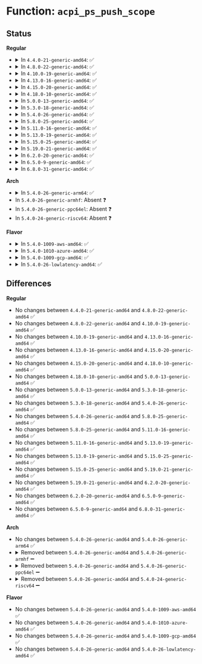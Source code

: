 # Function: <code>acpi_ps_push_scope</code>

## Status
<b>Regular</b>
<ul>
<li>
<details>
<summary>In <code>4.4.0-21-generic-amd64</code>: ✅</summary>

```c
acpi_status acpi_ps_push_scope(struct acpi_parse_state * parser_state, union acpi_parse_object * op, u32 remaining_args, u32 arg_count)
```

```json
{
  "name": "acpi_ps_push_scope",
  "collision_type": "Unique Global",
  "inline_type": "No",
  "funcs": [
    {
      "addr": 18446744071583703371,
      "name": "acpi_ps_push_scope",
      "external": true,
      "loc": "drivers/acpi/acpica/psscope.c:145",
      "file": "drivers/acpi/acpica/psscope.c",
      "inline": "seen, unknown",
      "caller_inline": [],
      "caller_func": [
        "drivers/acpi/acpica/psloop.c:acpi_ps_parse_loop"
      ]
    }
  ],
  "symbols": [
    {
      "addr": 18446744071583703371,
      "name": "acpi_ps_push_scope",
      "section": ".text",
      "bind": "STB_GLOBAL",
      "size": 123
    }
  ]
}
```
</details>
</li>
<li>
<details>
<summary>In <code>4.8.0-22-generic-amd64</code>: ✅</summary>

```c
acpi_status acpi_ps_push_scope(struct acpi_parse_state * parser_state, union acpi_parse_object * op, u32 remaining_args, u32 arg_count)
```

```json
{
  "name": "acpi_ps_push_scope",
  "collision_type": "Unique Global",
  "inline_type": "No",
  "funcs": [
    {
      "addr": 18446744071584027768,
      "name": "acpi_ps_push_scope",
      "external": true,
      "loc": "drivers/acpi/acpica/psscope.c:145",
      "file": "drivers/acpi/acpica/psscope.c",
      "inline": "seen, unknown",
      "caller_inline": [],
      "caller_func": [
        "drivers/acpi/acpica/psloop.c:acpi_ps_parse_loop"
      ]
    }
  ],
  "symbols": [
    {
      "addr": 18446744071584027768,
      "name": "acpi_ps_push_scope",
      "section": ".text",
      "bind": "STB_GLOBAL",
      "size": 123
    }
  ]
}
```
</details>
</li>
<li>
<details>
<summary>In <code>4.10.0-19-generic-amd64</code>: ✅</summary>

```c
acpi_status acpi_ps_push_scope(struct acpi_parse_state * parser_state, union acpi_parse_object * op, u32 remaining_args, u32 arg_count)
```

```json
{
  "name": "acpi_ps_push_scope",
  "collision_type": "Unique Global",
  "inline_type": "No",
  "funcs": [
    {
      "addr": 18446744071584169689,
      "name": "acpi_ps_push_scope",
      "external": true,
      "loc": "drivers/acpi/acpica/psscope.c:145",
      "file": "drivers/acpi/acpica/psscope.c",
      "inline": "seen, unknown",
      "caller_inline": [],
      "caller_func": [
        "drivers/acpi/acpica/psloop.c:acpi_ps_parse_loop"
      ]
    }
  ],
  "symbols": [
    {
      "addr": 18446744071584169689,
      "name": "acpi_ps_push_scope",
      "section": ".text",
      "bind": "STB_GLOBAL",
      "size": 123
    }
  ]
}
```
</details>
</li>
<li>
<details>
<summary>In <code>4.13.0-16-generic-amd64</code>: ✅</summary>

```c
acpi_status acpi_ps_push_scope(struct acpi_parse_state * parser_state, union acpi_parse_object * op, u32 remaining_args, u32 arg_count)
```

```json
{
  "name": "acpi_ps_push_scope",
  "collision_type": "Unique Global",
  "inline_type": "No",
  "funcs": [
    {
      "addr": 18446744071584237172,
      "name": "acpi_ps_push_scope",
      "external": true,
      "loc": "drivers/acpi/acpica/psscope.c:145",
      "file": "drivers/acpi/acpica/psscope.c",
      "inline": "seen, unknown",
      "caller_inline": [],
      "caller_func": [
        "drivers/acpi/acpica/psloop.c:acpi_ps_parse_loop"
      ]
    }
  ],
  "symbols": [
    {
      "addr": 18446744071584237172,
      "name": "acpi_ps_push_scope",
      "section": ".text",
      "bind": "STB_GLOBAL",
      "size": 123
    }
  ]
}
```
</details>
</li>
<li>
<details>
<summary>In <code>4.15.0-20-generic-amd64</code>: ✅</summary>

```c
acpi_status acpi_ps_push_scope(struct acpi_parse_state * parser_state, union acpi_parse_object * op, u32 remaining_args, u32 arg_count)
```

```json
{
  "name": "acpi_ps_push_scope",
  "collision_type": "Unique Global",
  "inline_type": "No",
  "funcs": [
    {
      "addr": 18446744071584588007,
      "name": "acpi_ps_push_scope",
      "external": true,
      "loc": "drivers/acpi/acpica/psscope.c:145",
      "file": "drivers/acpi/acpica/psscope.c",
      "inline": "seen, unknown",
      "caller_inline": [],
      "caller_func": [
        "drivers/acpi/acpica/psloop.c:acpi_ps_parse_loop"
      ]
    }
  ],
  "symbols": [
    {
      "addr": 18446744071584588007,
      "name": "acpi_ps_push_scope",
      "section": ".text",
      "bind": "STB_GLOBAL",
      "size": 224
    }
  ]
}
```
</details>
</li>
<li>
<details>
<summary>In <code>4.18.0-10-generic-amd64</code>: ✅</summary>

```c
acpi_status acpi_ps_push_scope(struct acpi_parse_state * parser_state, union acpi_parse_object * op, u32 remaining_args, u32 arg_count)
```

```json
{
  "name": "acpi_ps_push_scope",
  "collision_type": "Unique Global",
  "inline_type": "No",
  "funcs": [
    {
      "addr": 18446744071584813537,
      "name": "acpi_ps_push_scope",
      "external": true,
      "loc": "drivers/acpi/acpica/psscope.c:111",
      "file": "drivers/acpi/acpica/psscope.c",
      "inline": "seen, unknown",
      "caller_inline": [],
      "caller_func": [
        "drivers/acpi/acpica/psloop.c:acpi_ps_parse_loop"
      ]
    }
  ],
  "symbols": [
    {
      "addr": 18446744071584813537,
      "name": "acpi_ps_push_scope",
      "section": ".text",
      "bind": "STB_GLOBAL",
      "size": 218
    }
  ]
}
```
</details>
</li>
<li>
<details>
<summary>In <code>5.0.0-13-generic-amd64</code>: ✅</summary>

```c
acpi_status acpi_ps_push_scope(struct acpi_parse_state * parser_state, union acpi_parse_object * op, u32 remaining_args, u32 arg_count)
```

```json
{
  "name": "acpi_ps_push_scope",
  "collision_type": "Unique Global",
  "inline_type": "No",
  "funcs": [
    {
      "addr": 18446744071584916257,
      "name": "acpi_ps_push_scope",
      "external": true,
      "loc": "drivers/acpi/acpica/psscope.c:111",
      "file": "drivers/acpi/acpica/psscope.c",
      "inline": "seen, unknown",
      "caller_inline": [],
      "caller_func": [
        "drivers/acpi/acpica/psloop.c:acpi_ps_parse_loop"
      ]
    }
  ],
  "symbols": [
    {
      "addr": 18446744071584916257,
      "name": "acpi_ps_push_scope",
      "section": ".text",
      "bind": "STB_GLOBAL",
      "size": 218
    }
  ]
}
```
</details>
</li>
<li>
<details>
<summary>In <code>5.3.0-18-generic-amd64</code>: ✅</summary>

```c
acpi_status acpi_ps_push_scope(struct acpi_parse_state * parser_state, union acpi_parse_object * op, u32 remaining_args, u32 arg_count)
```

```json
{
  "name": "acpi_ps_push_scope",
  "collision_type": "Unique Global",
  "inline_type": "No",
  "funcs": [
    {
      "addr": 18446744071585118929,
      "name": "acpi_ps_push_scope",
      "external": true,
      "loc": "drivers/acpi/acpica/psscope.c:111",
      "file": "drivers/acpi/acpica/psscope.c",
      "inline": "seen, unknown",
      "caller_inline": [],
      "caller_func": [
        "drivers/acpi/acpica/psloop.c:acpi_ps_parse_loop"
      ]
    }
  ],
  "symbols": [
    {
      "addr": 18446744071585118929,
      "name": "acpi_ps_push_scope",
      "section": ".text",
      "bind": "STB_GLOBAL",
      "size": 218
    }
  ]
}
```
</details>
</li>
<li>
<details>
<summary>In <code>5.4.0-26-generic-amd64</code>: ✅</summary>

```c
acpi_status acpi_ps_push_scope(struct acpi_parse_state * parser_state, union acpi_parse_object * op, u32 remaining_args, u32 arg_count)
```

```json
{
  "name": "acpi_ps_push_scope",
  "collision_type": "Unique Global",
  "inline_type": "No",
  "funcs": [
    {
      "addr": 18446744071585255291,
      "name": "acpi_ps_push_scope",
      "external": true,
      "loc": "drivers/acpi/acpica/psscope.c:111",
      "file": "drivers/acpi/acpica/psscope.c",
      "inline": "seen, unknown",
      "caller_inline": [],
      "caller_func": [
        "drivers/acpi/acpica/psloop.c:acpi_ps_parse_loop"
      ]
    }
  ],
  "symbols": [
    {
      "addr": 18446744071585255291,
      "name": "acpi_ps_push_scope",
      "section": ".text",
      "bind": "STB_GLOBAL",
      "size": 218
    }
  ]
}
```
</details>
</li>
<li>
<details>
<summary>In <code>5.8.0-25-generic-amd64</code>: ✅</summary>

```c
acpi_status acpi_ps_push_scope(struct acpi_parse_state * parser_state, union acpi_parse_object * op, u32 remaining_args, u32 arg_count)
```

```json
{
  "name": "acpi_ps_push_scope",
  "collision_type": "Unique Global",
  "inline_type": "No",
  "funcs": [
    {
      "addr": 18446744071585961220,
      "name": "acpi_ps_push_scope",
      "external": true,
      "loc": "drivers/acpi/acpica/psscope.c:111",
      "file": "drivers/acpi/acpica/psscope.c",
      "inline": "seen, unknown",
      "caller_inline": [],
      "caller_func": [
        "drivers/acpi/acpica/psloop.c:acpi_ps_parse_loop"
      ]
    }
  ],
  "symbols": [
    {
      "addr": 18446744071585961220,
      "name": "acpi_ps_push_scope",
      "section": ".text",
      "bind": "STB_GLOBAL",
      "size": 218
    }
  ]
}
```
</details>
</li>
<li>
<details>
<summary>In <code>5.11.0-16-generic-amd64</code>: ✅</summary>

```c
acpi_status acpi_ps_push_scope(struct acpi_parse_state * parser_state, union acpi_parse_object * op, u32 remaining_args, u32 arg_count)
```

```json
{
  "name": "acpi_ps_push_scope",
  "collision_type": "Unique Global",
  "inline_type": "No",
  "funcs": [
    {
      "addr": 18446744071586084138,
      "name": "acpi_ps_push_scope",
      "external": true,
      "loc": "drivers/acpi/acpica/psscope.c:111",
      "file": "drivers/acpi/acpica/psscope.c",
      "inline": "seen, unknown",
      "caller_inline": [],
      "caller_func": [
        "drivers/acpi/acpica/psloop.c:acpi_ps_parse_loop"
      ]
    }
  ],
  "symbols": [
    {
      "addr": 18446744071586084138,
      "name": "acpi_ps_push_scope",
      "section": ".text",
      "bind": "STB_GLOBAL",
      "size": 218
    }
  ]
}
```
</details>
</li>
<li>
<details>
<summary>In <code>5.13.0-19-generic-amd64</code>: ✅</summary>

```c
acpi_status acpi_ps_push_scope(struct acpi_parse_state * parser_state, union acpi_parse_object * op, u32 remaining_args, u32 arg_count)
```

```json
{
  "name": "acpi_ps_push_scope",
  "collision_type": "Unique Global",
  "inline_type": "No",
  "funcs": [
    {
      "addr": 18446744071585960941,
      "name": "acpi_ps_push_scope",
      "external": true,
      "loc": "drivers/acpi/acpica/psscope.c:111",
      "file": "drivers/acpi/acpica/psscope.c",
      "inline": "seen, unknown",
      "caller_inline": [],
      "caller_func": [
        "drivers/acpi/acpica/psloop.c:acpi_ps_parse_loop"
      ]
    }
  ],
  "symbols": [
    {
      "addr": 18446744071585960941,
      "name": "acpi_ps_push_scope",
      "section": ".text",
      "bind": "STB_GLOBAL",
      "size": 218
    }
  ]
}
```
</details>
</li>
<li>
<details>
<summary>In <code>5.15.0-25-generic-amd64</code>: ✅</summary>

```c
acpi_status acpi_ps_push_scope(struct acpi_parse_state * parser_state, union acpi_parse_object * op, u32 remaining_args, u32 arg_count)
```

```json
{
  "name": "acpi_ps_push_scope",
  "collision_type": "Unique Global",
  "inline_type": "No",
  "funcs": [
    {
      "addr": 18446744071586449295,
      "name": "acpi_ps_push_scope",
      "external": true,
      "loc": "drivers/acpi/acpica/psscope.c:111",
      "file": "drivers/acpi/acpica/psscope.c",
      "inline": "seen, unknown",
      "caller_inline": [],
      "caller_func": [
        "drivers/acpi/acpica/psloop.c:acpi_ps_parse_loop"
      ]
    }
  ],
  "symbols": [
    {
      "addr": 18446744071586449295,
      "name": "acpi_ps_push_scope",
      "section": ".text",
      "bind": "STB_GLOBAL",
      "size": 218
    }
  ]
}
```
</details>
</li>
<li>
<details>
<summary>In <code>5.19.0-21-generic-amd64</code>: ✅</summary>

```c
acpi_status acpi_ps_push_scope(struct acpi_parse_state * parser_state, union acpi_parse_object * op, u32 remaining_args, u32 arg_count)
```

```json
{
  "name": "acpi_ps_push_scope",
  "collision_type": "Unique Global",
  "inline_type": "No",
  "funcs": [
    {
      "addr": 18446744071587700947,
      "name": "acpi_ps_push_scope",
      "external": true,
      "loc": "drivers/acpi/acpica/psscope.c:111",
      "file": "drivers/acpi/acpica/psscope.c",
      "inline": "seen, unknown",
      "caller_inline": [],
      "caller_func": [
        "drivers/acpi/acpica/psloop.c:acpi_ps_parse_loop"
      ]
    }
  ],
  "symbols": [
    {
      "addr": 18446744071587700947,
      "name": "acpi_ps_push_scope",
      "section": ".text",
      "bind": "STB_GLOBAL",
      "size": 233
    }
  ]
}
```
</details>
</li>
<li>
<details>
<summary>In <code>6.2.0-20-generic-amd64</code>: ✅</summary>

```c
acpi_status acpi_ps_push_scope(struct acpi_parse_state * parser_state, union acpi_parse_object * op, u32 remaining_args, u32 arg_count)
```

```json
{
  "name": "acpi_ps_push_scope",
  "collision_type": "Unique Global",
  "inline_type": "No",
  "funcs": [
    {
      "addr": 18446744071589014928,
      "name": "acpi_ps_push_scope",
      "external": true,
      "loc": "drivers/acpi/acpica/psscope.c:111",
      "file": "drivers/acpi/acpica/psscope.c",
      "inline": "seen, unknown",
      "caller_inline": [],
      "caller_func": [
        "drivers/acpi/acpica/psloop.c:acpi_ps_parse_loop"
      ]
    }
  ],
  "symbols": [
    {
      "addr": 18446744071589014928,
      "name": "acpi_ps_push_scope",
      "section": ".text",
      "bind": "STB_GLOBAL",
      "size": 261
    }
  ]
}
```
</details>
</li>
<li>
<details>
<summary>In <code>6.5.0-9-generic-amd64</code>: ✅</summary>

```c
acpi_status acpi_ps_push_scope(struct acpi_parse_state * parser_state, union acpi_parse_object * op, u32 remaining_args, u32 arg_count)
```

```json
{
  "name": "acpi_ps_push_scope",
  "collision_type": "Unique Global",
  "inline_type": "No",
  "funcs": [
    {
      "addr": 18446744071589305488,
      "name": "acpi_ps_push_scope",
      "external": true,
      "loc": "drivers/acpi/acpica/psscope.c:111",
      "file": "drivers/acpi/acpica/psscope.c",
      "inline": "seen, unknown",
      "caller_inline": [],
      "caller_func": [
        "drivers/acpi/acpica/psloop.c:acpi_ps_parse_loop"
      ]
    }
  ],
  "symbols": [
    {
      "addr": 18446744071589305488,
      "name": "acpi_ps_push_scope",
      "section": ".text",
      "bind": "STB_GLOBAL",
      "size": 261
    }
  ]
}
```
</details>
</li>
<li>
<details>
<summary>In <code>6.8.0-31-generic-amd64</code>: ✅</summary>

```c
acpi_status acpi_ps_push_scope(struct acpi_parse_state * parser_state, union acpi_parse_object * op, u32 remaining_args, u32 arg_count)
```

```json
{
  "name": "acpi_ps_push_scope",
  "collision_type": "Unique Global",
  "inline_type": "No",
  "funcs": [
    {
      "addr": 18446744071589612256,
      "name": "acpi_ps_push_scope",
      "external": true,
      "loc": "drivers/acpi/acpica/psscope.c:111",
      "file": "drivers/acpi/acpica/psscope.c",
      "inline": "seen, unknown",
      "caller_inline": [],
      "caller_func": [
        "drivers/acpi/acpica/psloop.c:acpi_ps_parse_loop"
      ]
    }
  ],
  "symbols": [
    {
      "addr": 18446744071589612256,
      "name": "acpi_ps_push_scope",
      "section": ".text",
      "bind": "STB_GLOBAL",
      "size": 261
    }
  ]
}
```
</details>
</li>
</ul>
<b>Arch</b>
<ul>
<li>
<details>
<summary>In <code>5.4.0-26-generic-arm64</code>: ✅</summary>

```c
acpi_status acpi_ps_push_scope(struct acpi_parse_state * parser_state, union acpi_parse_object * op, u32 remaining_args, u32 arg_count)
```

```json
{
  "name": "acpi_ps_push_scope",
  "collision_type": "Unique Global",
  "inline_type": "No",
  "funcs": [
    {
      "addr": 18446603336497576448,
      "name": "acpi_ps_push_scope",
      "external": true,
      "loc": "drivers/acpi/acpica/psscope.c:111",
      "file": "drivers/acpi/acpica/psscope.c",
      "inline": "seen, unknown",
      "caller_inline": [],
      "caller_func": [
        "drivers/acpi/acpica/psloop.c:acpi_ps_parse_loop"
      ]
    }
  ],
  "symbols": [
    {
      "addr": 18446603336497576448,
      "name": "acpi_ps_push_scope",
      "section": ".text",
      "bind": "STB_GLOBAL",
      "size": 152
    }
  ]
}
```
</details>
</li>
<li>
In <code>5.4.0-26-generic-armhf</code>: Absent ❓
</li>
<li>
In <code>5.4.0-26-generic-ppc64el</code>: Absent ❓
</li>
<li>
In <code>5.4.0-24-generic-riscv64</code>: Absent ❓
</li>
</ul>
<b>Flavor</b>
<ul>
<li>
<details>
<summary>In <code>5.4.0-1009-aws-amd64</code>: ✅</summary>

```c
acpi_status acpi_ps_push_scope(struct acpi_parse_state * parser_state, union acpi_parse_object * op, u32 remaining_args, u32 arg_count)
```

```json
{
  "name": "acpi_ps_push_scope",
  "collision_type": "Unique Global",
  "inline_type": "No",
  "funcs": [
    {
      "addr": 18446744071585107740,
      "name": "acpi_ps_push_scope",
      "external": true,
      "loc": "drivers/acpi/acpica/psscope.c:111",
      "file": "drivers/acpi/acpica/psscope.c",
      "inline": "seen, unknown",
      "caller_inline": [],
      "caller_func": [
        "drivers/acpi/acpica/psloop.c:acpi_ps_parse_loop"
      ]
    }
  ],
  "symbols": [
    {
      "addr": 18446744071585107740,
      "name": "acpi_ps_push_scope",
      "section": ".text",
      "bind": "STB_GLOBAL",
      "size": 123
    }
  ]
}
```
</details>
</li>
<li>
<details>
<summary>In <code>5.4.0-1010-azure-amd64</code>: ✅</summary>

```c
acpi_status acpi_ps_push_scope(struct acpi_parse_state * parser_state, union acpi_parse_object * op, u32 remaining_args, u32 arg_count)
```

```json
{
  "name": "acpi_ps_push_scope",
  "collision_type": "Unique Global",
  "inline_type": "No",
  "funcs": [
    {
      "addr": 18446744071585023067,
      "name": "acpi_ps_push_scope",
      "external": true,
      "loc": "drivers/acpi/acpica/psscope.c:111",
      "file": "drivers/acpi/acpica/psscope.c",
      "inline": "seen, unknown",
      "caller_inline": [],
      "caller_func": [
        "drivers/acpi/acpica/psloop.c:acpi_ps_parse_loop"
      ]
    }
  ],
  "symbols": [
    {
      "addr": 18446744071585023067,
      "name": "acpi_ps_push_scope",
      "section": ".text",
      "bind": "STB_GLOBAL",
      "size": 123
    }
  ]
}
```
</details>
</li>
<li>
<details>
<summary>In <code>5.4.0-1009-gcp-amd64</code>: ✅</summary>

```c
acpi_status acpi_ps_push_scope(struct acpi_parse_state * parser_state, union acpi_parse_object * op, u32 remaining_args, u32 arg_count)
```

```json
{
  "name": "acpi_ps_push_scope",
  "collision_type": "Unique Global",
  "inline_type": "No",
  "funcs": [
    {
      "addr": 18446744071585206875,
      "name": "acpi_ps_push_scope",
      "external": true,
      "loc": "drivers/acpi/acpica/psscope.c:111",
      "file": "drivers/acpi/acpica/psscope.c",
      "inline": "seen, unknown",
      "caller_inline": [],
      "caller_func": [
        "drivers/acpi/acpica/psloop.c:acpi_ps_parse_loop"
      ]
    }
  ],
  "symbols": [
    {
      "addr": 18446744071585206875,
      "name": "acpi_ps_push_scope",
      "section": ".text",
      "bind": "STB_GLOBAL",
      "size": 218
    }
  ]
}
```
</details>
</li>
<li>
<details>
<summary>In <code>5.4.0-26-lowlatency-amd64</code>: ✅</summary>

```c
acpi_status acpi_ps_push_scope(struct acpi_parse_state * parser_state, union acpi_parse_object * op, u32 remaining_args, u32 arg_count)
```

```json
{
  "name": "acpi_ps_push_scope",
  "collision_type": "Unique Global",
  "inline_type": "No",
  "funcs": [
    {
      "addr": 18446744071585313035,
      "name": "acpi_ps_push_scope",
      "external": true,
      "loc": "drivers/acpi/acpica/psscope.c:111",
      "file": "drivers/acpi/acpica/psscope.c",
      "inline": "seen, unknown",
      "caller_inline": [],
      "caller_func": [
        "drivers/acpi/acpica/psloop.c:acpi_ps_parse_loop"
      ]
    }
  ],
  "symbols": [
    {
      "addr": 18446744071585313035,
      "name": "acpi_ps_push_scope",
      "section": ".text",
      "bind": "STB_GLOBAL",
      "size": 218
    }
  ]
}
```
</details>
</li>
</ul>

## Differences
<b>Regular</b>
<ul>
<li>
No changes between <code>4.4.0-21-generic-amd64</code> and <code>4.8.0-22-generic-amd64</code> ✅
</li>
<li>
No changes between <code>4.8.0-22-generic-amd64</code> and <code>4.10.0-19-generic-amd64</code> ✅
</li>
<li>
No changes between <code>4.10.0-19-generic-amd64</code> and <code>4.13.0-16-generic-amd64</code> ✅
</li>
<li>
No changes between <code>4.13.0-16-generic-amd64</code> and <code>4.15.0-20-generic-amd64</code> ✅
</li>
<li>
No changes between <code>4.15.0-20-generic-amd64</code> and <code>4.18.0-10-generic-amd64</code> ✅
</li>
<li>
No changes between <code>4.18.0-10-generic-amd64</code> and <code>5.0.0-13-generic-amd64</code> ✅
</li>
<li>
No changes between <code>5.0.0-13-generic-amd64</code> and <code>5.3.0-18-generic-amd64</code> ✅
</li>
<li>
No changes between <code>5.3.0-18-generic-amd64</code> and <code>5.4.0-26-generic-amd64</code> ✅
</li>
<li>
No changes between <code>5.4.0-26-generic-amd64</code> and <code>5.8.0-25-generic-amd64</code> ✅
</li>
<li>
No changes between <code>5.8.0-25-generic-amd64</code> and <code>5.11.0-16-generic-amd64</code> ✅
</li>
<li>
No changes between <code>5.11.0-16-generic-amd64</code> and <code>5.13.0-19-generic-amd64</code> ✅
</li>
<li>
No changes between <code>5.13.0-19-generic-amd64</code> and <code>5.15.0-25-generic-amd64</code> ✅
</li>
<li>
No changes between <code>5.15.0-25-generic-amd64</code> and <code>5.19.0-21-generic-amd64</code> ✅
</li>
<li>
No changes between <code>5.19.0-21-generic-amd64</code> and <code>6.2.0-20-generic-amd64</code> ✅
</li>
<li>
No changes between <code>6.2.0-20-generic-amd64</code> and <code>6.5.0-9-generic-amd64</code> ✅
</li>
<li>
No changes between <code>6.5.0-9-generic-amd64</code> and <code>6.8.0-31-generic-amd64</code> ✅
</li>
</ul>
<b>Arch</b>
<ul>
<li>
No changes between <code>5.4.0-26-generic-amd64</code> and <code>5.4.0-26-generic-arm64</code> ✅
</li>
<li>
<details>
<summary>Removed between <code>5.4.0-26-generic-amd64</code> and <code>5.4.0-26-generic-armhf</code> ➖</summary>

```c
acpi_status acpi_ps_push_scope(struct acpi_parse_state * parser_state, union acpi_parse_object * op, u32 remaining_args, u32 arg_count)
```
</details>
</li>
<li>
<details>
<summary>Removed between <code>5.4.0-26-generic-amd64</code> and <code>5.4.0-26-generic-ppc64el</code> ➖</summary>

```c
acpi_status acpi_ps_push_scope(struct acpi_parse_state * parser_state, union acpi_parse_object * op, u32 remaining_args, u32 arg_count)
```
</details>
</li>
<li>
<details>
<summary>Removed between <code>5.4.0-26-generic-amd64</code> and <code>5.4.0-24-generic-riscv64</code> ➖</summary>

```c
acpi_status acpi_ps_push_scope(struct acpi_parse_state * parser_state, union acpi_parse_object * op, u32 remaining_args, u32 arg_count)
```
</details>
</li>
</ul>
<b>Flavor</b>
<ul>
<li>
No changes between <code>5.4.0-26-generic-amd64</code> and <code>5.4.0-1009-aws-amd64</code> ✅
</li>
<li>
No changes between <code>5.4.0-26-generic-amd64</code> and <code>5.4.0-1010-azure-amd64</code> ✅
</li>
<li>
No changes between <code>5.4.0-26-generic-amd64</code> and <code>5.4.0-1009-gcp-amd64</code> ✅
</li>
<li>
No changes between <code>5.4.0-26-generic-amd64</code> and <code>5.4.0-26-lowlatency-amd64</code> ✅
</li>
</ul>
